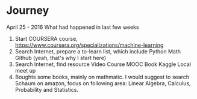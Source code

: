 # Journey

April 25 - 2016
What had happened in last few weeks
1. Start COURSERA course, https://www.coursera.org/specializations/machine-learning
2. Search Internet, prepare a to-learn list, which include
	Python
	Math
	Github (yeah, that's why I start here)
3. Search Internet, find resource
	Video
	Course
	MOOC
	Book
	Kaggle
	Local meet up
4. Boughts some books, mainly on mathmatic. I would suggest to search Schaum on amazon, focus on following area: Linear Algebra, Calculus, Probability and Statistics. 
